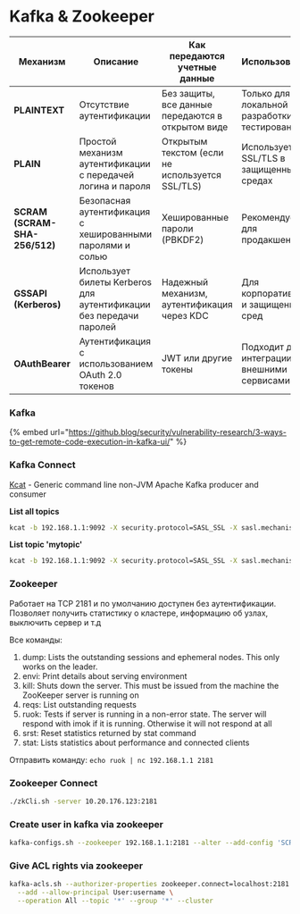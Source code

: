 # Kafka & Zookeeper

| Механизм                      | Описание                                                           | Как передаются учетные данные                     | Использование                                  |
| ----------------------------- | ------------------------------------------------------------------ | ------------------------------------------------- | ---------------------------------------------- |
| **PLAINTEXT**                 | Отсутствие аутентификации                                          | Без защиты, все данные передаются в открытом виде | Только для локальной разработки и тестирования |
| **PLAIN**                     | Простой механизм аутентификации с передачей логина и пароля        | Открытым текстом (если не используется SSL/TLS)   | Используется с SSL/TLS в защищенных средах     |
| **SCRAM (SCRAM-SHA-256/512)** | Безопасная аутентификация с хешированными паролями и солью         | Хешированные пароли (PBKDF2)                      | Рекомендуется для продакшена                   |
| **GSSAPI (Kerberos)**         | Использует билеты Kerberos для аутентификации без передачи паролей | Надежный механизм, аутентификация через KDC       | Для корпоративных и защищенных сред            |
| **OAuthBearer**               | Аутентификация с использованием OAuth 2.0 токенов                  | JWT или другие токены                             | Подходит для интеграции с внешними сервисами   |

### Kafka

{% embed url="https://github.blog/security/vulnerability-research/3-ways-to-get-remote-code-execution-in-kafka-ui/" %}

### Kafka Connect

[Kcat](https://github.com/edenhill/kcat) - Generic command line non-JVM Apache Kafka producer and consumer

**List all topics**

```bash
kcat -b 192.168.1.1:9092 -X security.protocol=SASL_SSL -X sasl.mechanism=SCRAM-SHA-256 -X sasl.username='username' -X sasl.password='P@$$W0RD' -X enable.ssl.certificate.verification=false -L
```

**List topic 'mytopic'**

```bash
kcat -b 192.168.1.1:9092 -X security.protocol=SASL_SSL -X sasl.mechanism=SCRAM-SHA-256 -X sasl.username='username' -X sasl.password='P@$$W0RD' -X enable.ssl.certificate.verification=false -t mytopic
```



### Zookeeper&#x20;

Работает на TCP 2181 и по умолчанию доступен без аутентификации. Позволяет получить статистику о кластере, информацию об узлах, выключить сервер и т.д

Все команды:&#x20;

1. dump: Lists the outstanding sessions and ephemeral nodes. This only works on the leader.
2. envi: Print details about serving environment
3. kill: Shuts down the server. This must be issued from the machine the ZooKeeper server is running on
4. reqs: List outstanding requests
5. ruok: Tests if server is running in a non-error state. The server will respond with imok if it is running. Otherwise it will not respond at all
6. srst: Reset statistics returned by stat command
7. stat: Lists statistics about performance and connected clients

Отправить команду: `echo ruok | nc 192.168.1.1 2181`

### Zookeeper Connect

```bash
./zkCli.sh -server 10.20.176.123:2181
```

### Create user in kafka via zookeeper

```bash
kafka-configs.sh --zookeeper 192.168.1.1:2181 --alter --add-config 'SCRAM-SHA-256=[password=P@$$W0RD]' --entity-type users --entity-name username
```

### Give ACL rights via zookeeper

```bash
kafka-acls.sh --authorizer-properties zookeeper.connect=localhost:2181 \
  --add --allow-principal User:username \
  --operation All --topic '*' --group '*' --cluster

```
